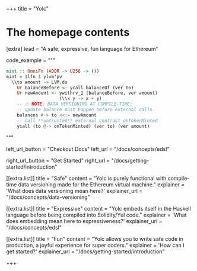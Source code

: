 +++
title = "Yolc"

# The homepage contents
[extra]
lead = "A safe, expressive, fun language for Ethereum"

code_example = """
```haskell
mint :: OmniFn (ADDR -> U256 -> ())
mint = $lfn $ ylvm'pv
  \\to amount -> LVM.do
    Ur balanceBefore <- ycall balanceOf (ver to)
    Ur newAmount <- ywithrv_1 (balanceBefore, ver amount)
                    (\\x y -> x + y)
    -- ⚠️ NOTE: DATA VERSIONING AT COMPILE-TIME:
    -- update balance must happen before external calls.
    balances #-> to <<:= newAmount
    -- call **untrusted** external contract onTokenMinted
    ycall (to @-> onTokenMinted) (ver to) (ver amount)
```
"""

left_url_button = "Checkout Docs"
left_url = "/docs/concepts/edsl"

right_url_button = "Get Started"
right_url = "/docs/getting-started/introduction"

[[extra.list]]
title = "Safe"
content = "Yolc is purely functional with compile-time data versioning made for the Ethereum virtual machine."
explainer = 'What does <span class="fst-italic">data versioning</span> mean here?'
explainer_url = "/docs/concepts/data-versioning"

[[extra.list]]
title = "Expressive"
content = "Yolc embeds itself in the Haskell language before being compiled into Solidity/Yul code."
explainer = 'What does <span class="fst-italic">embedding</span> mean here to expressiveness?'
explainer_url = "/docs/concepts/edsl"

[[extra.list]]
title = "Fun"
content = "Yolc allows you to write safe code in production, a joyful experience for super coders."
explainer = 'How can I <span class="fst-italic">get started?</span>'
explainer_url = "/docs/getting-started/introduction"

+++
